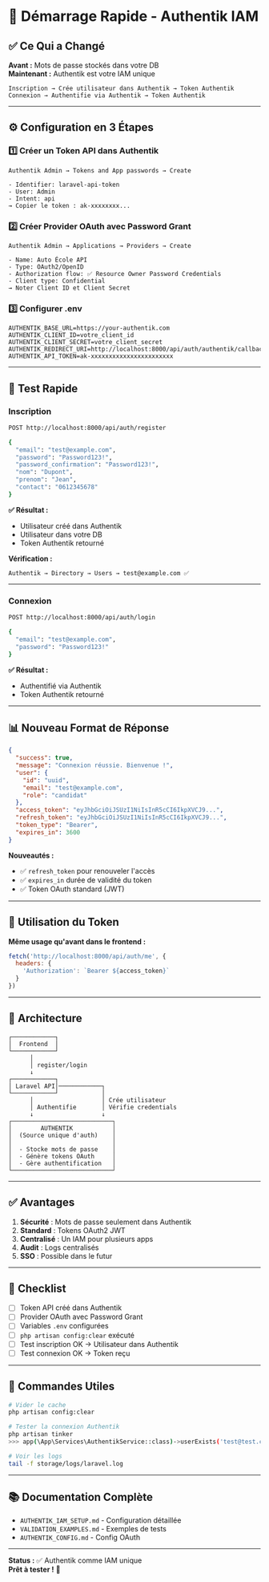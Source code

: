 # 🚀 Démarrage Rapide - Authentik IAM

## ✅ Ce Qui a Changé

**Avant :** Mots de passe stockés dans votre DB  
**Maintenant :** Authentik est votre IAM unique

```
Inscription → Crée utilisateur dans Authentik → Token Authentik
Connexion → Authentifie via Authentik → Token Authentik
```

---

## ⚙️ Configuration en 3 Étapes

### 1️⃣ Créer un Token API dans Authentik

```
Authentik Admin → Tokens and App passwords → Create

- Identifier: laravel-api-token
- User: Admin
- Intent: api
→ Copier le token : ak-xxxxxxxx...
```

### 2️⃣ Créer Provider OAuth avec Password Grant

```
Authentik Admin → Applications → Providers → Create

- Name: Auto École API
- Type: OAuth2/OpenID
- Authorization flow: ✅ Resource Owner Password Credentials
- Client type: Confidential
→ Noter Client ID et Client Secret
```

### 3️⃣ Configurer .env

```env
AUTHENTIK_BASE_URL=https://your-authentik.com
AUTHENTIK_CLIENT_ID=votre_client_id
AUTHENTIK_CLIENT_SECRET=votre_client_secret
AUTHENTIK_REDIRECT_URI=http://localhost:8000/api/auth/authentik/callback
AUTHENTIK_API_TOKEN=ak-xxxxxxxxxxxxxxxxxxxxxxx
```

---

## 🧪 Test Rapide

### Inscription

```bash
POST http://localhost:8000/api/auth/register

{
  "email": "test@example.com",
  "password": "Password123!",
  "password_confirmation": "Password123!",
  "nom": "Dupont",
  "prenom": "Jean",
  "contact": "0612345678"
}
```

**✅ Résultat :**
- Utilisateur créé dans Authentik
- Utilisateur dans votre DB
- Token Authentik retourné

**Vérification :**
```
Authentik → Directory → Users → test@example.com ✅
```

---

### Connexion

```bash
POST http://localhost:8000/api/auth/login

{
  "email": "test@example.com",
  "password": "Password123!"
}
```

**✅ Résultat :**
- Authentifié via Authentik
- Token Authentik retourné

---

## 📊 Nouveau Format de Réponse

```json
{
  "success": true,
  "message": "Connexion réussie. Bienvenue !",
  "user": {
    "id": "uuid",
    "email": "test@example.com",
    "role": "candidat"
  },
  "access_token": "eyJhbGciOiJSUzI1NiIsInR5cCI6IkpXVCJ9...",
  "refresh_token": "eyJhbGciOiJSUzI1NiIsInR5cCI6IkpXVCJ9...",
  "token_type": "Bearer",
  "expires_in": 3600
}
```

**Nouveautés :**
- ✅ `refresh_token` pour renouveler l'accès
- ✅ `expires_in` durée de validité du token
- ✅ Token OAuth standard (JWT)

---

## 🔑 Utilisation du Token

**Même usage qu'avant dans le frontend :**

```javascript
fetch('http://localhost:8000/api/auth/me', {
  headers: {
    'Authorization': `Bearer ${access_token}`
  }
})
```

---

## 🎯 Architecture

```
┌────────────┐
│  Frontend  │
└────────────┘
      │
      │ register/login
      ↓
┌────────────┐
│ Laravel API│────────────┐
└────────────┘            │
      │                   │ Crée utilisateur
      │ Authentifie       │ Vérifie credentials
      ↓                   ↓
┌────────────────────────────┐
│        AUTHENTIK           │
│  (Source unique d'auth)    │
│                            │
│  - Stocke mots de passe    │
│  - Génère tokens OAuth     │
│  - Gère authentification   │
└────────────────────────────┘
```

---

## ✅ Avantages

1. **Sécurité** : Mots de passe seulement dans Authentik
2. **Standard** : Tokens OAuth2 JWT
3. **Centralisé** : Un IAM pour plusieurs apps
4. **Audit** : Logs centralisés
5. **SSO** : Possible dans le futur

---

## 📝 Checklist

- [ ] Token API créé dans Authentik
- [ ] Provider OAuth avec Password Grant
- [ ] Variables `.env` configurées
- [ ] `php artisan config:clear` exécuté
- [ ] Test inscription OK → Utilisateur dans Authentik
- [ ] Test connexion OK → Token reçu

---

## 🔧 Commandes Utiles

```bash
# Vider le cache
php artisan config:clear

# Tester la connexion Authentik
php artisan tinker
>>> app(\App\Services\AuthentikService::class)->userExists('test@test.com')

# Voir les logs
tail -f storage/logs/laravel.log
```

---

## 📚 Documentation Complète

- `AUTHENTIK_IAM_SETUP.md` - Configuration détaillée
- `VALIDATION_EXAMPLES.md` - Exemples de tests
- `AUTHENTIK_CONFIG.md` - Config OAuth

---

**Status :** ✅ Authentik comme IAM unique  
**Prêt à tester !** 🚀

